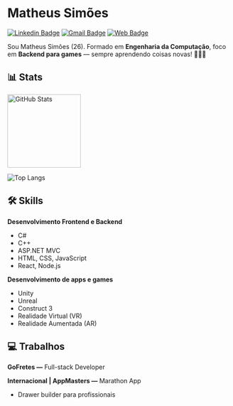 # Matheus Simões

[![Linkedin Badge](https://img.shields.io/badge/-Matheus%20Simões-ad0c5a?style=flat-square&logo=Linkedin&logoColor=white&link=https://www.linkedin.com/in/matheussourgames/)](https://www.linkedin.com/in/matheussourgames/)
[![Gmail Badge](https://img.shields.io/badge/-matheusjut@gmail.com-ad0c5a?style=flat-square&logo=Gmail&logoColor=white&link=mailto:matheusjut@gmail.com)](mailto:matheusjut@gmail.com)
[![Web Badge](https://img.shields.io/badge/-Portfolio-ad0c5a?style=flat-square&logo=youtubegaming&logoColor=white&link=https://matheussimoes.carrd.co)](https://matheussimoes.carrd.co)

Sou Matheus Simões (26). Formado em **Engenharia da Computação**, foco em **Backend para games** — sempre aprendendo coisas novas! 👨🏼‍🎓

## 📊 Stats

<p align="left">
  <img
    align="center"
    height="165"
    alt="GitHub Stats"
    src="https://new-readme-inky.vercel.app/api?username=MatheusSMA&show_icons=true&count_private=true&include_all_commits=true&custom_title=Github%20Status&hide=issues&theme=radical"
  />
</p>

![Top Langs](https://new-readme-inky.vercel.app/api/top-langs/?username=MatheusSMA&layout=compact&count_private=true&theme=radical)

## 🛠️ Skills

**Desenvolvimento Frontend e Backend**
- C#
- C++
- ASP.NET MVC
- HTML, CSS, JavaScript
- React, Node.js

**Desenvolvimento de apps e games**
- Unity
- Unreal
- Construct 3
- Realidade Virtual (VR)
- Realidade Aumentada (AR)

## 💻 Trabalhos

**GoFretes —** Full-stack Developer

**Internacional | AppMasters —** Marathon App  
- Drawer builder para profissionais
